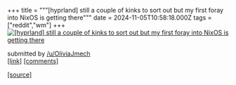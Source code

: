 +++
title = """[hyprland] still a couple of kinks to sort out but my first foray into NixOS is getting there"""
date = 2024-11-05T10:58:18.000Z
tags = ["reddit","wm"]
+++
[![[hyprland] still a couple of kinks to sort out but my first foray into NixOS is getting there](https://preview.redd.it/0crsavpkd2zd1.png?width=640&crop=smart&auto=webp&s=5bb59c357aa64217f7541c546c8e4272eb51bc08 "[hyprland] still a couple of kinks to sort out but my first foray into NixOS is getting there")](https://www.reddit.com/r/unixporn/comments/1gk42t8/hyprland_still_a_couple_of_kinks_to_sort_out_but/)

submitted by [/u/OliviaJmech](https://www.reddit.com/user/OliviaJmech)  
[\[link\]](https://i.redd.it/0crsavpkd2zd1.png) [\[comments\]](https://www.reddit.com/r/unixporn/comments/1gk42t8/hyprland_still_a_couple_of_kinks_to_sort_out_but/)

[[source]](https://www.reddit.com/r/unixporn/comments/1gk42t8/hyprland_still_a_couple_of_kinks_to_sort_out_but/)
